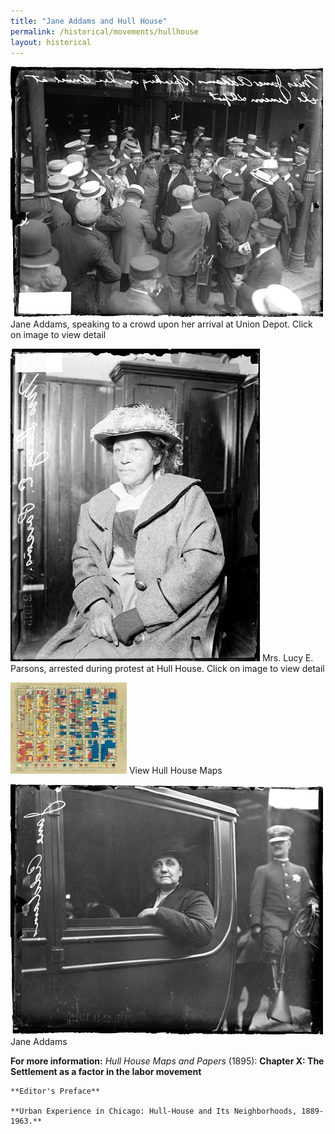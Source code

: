 ```yaml
---
title: "Jane Addams and Hull House"
permalink: /historical/movements/hullhouse
layout: historical
---
```


[![Jane Addams, speaking to a crowd upon her arrival at Union Depot](/static/img/historical/movements/hullhouse/addams_speaking.jpg)](/historical/timeline/1915/281)
Jane Addams, speaking to a crowd upon her arrival at Union Depot. Click on image to view detail

[![Lucy Parsons](/static/img/historical/movements/hullhouse/parsons.jpg)](/historical/timeline/1915/280)
Mrs. Lucy E. Parsons, arrested during protest at Hull House. Click on image to view detail

[![Maps"](/static/img/historical/movements/hullhouse/HHouseMaps.jpg)](/pubs/hullhouse/Maps)
View Hull House Maps

[![Jane Addams](/static/img/historical/movements/hullhouse/addams_car.jpg)](/historical/timeline/1915/388)
Jane Addams

**For more information:**
   *Hull House Maps and Papers* (1895):
    **Chapter X: The Settlement as a factor in the labor movement**

    **Editor's Preface**

    **Urban Experience in Chicago: Hull-House and Its Neighborhoods, 1889-1963.**
